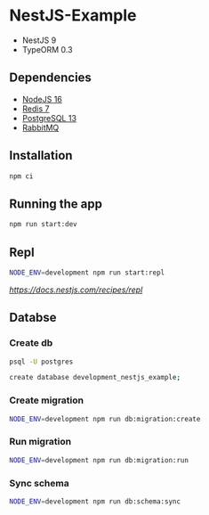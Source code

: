 # NestJS-Example

* NestJS 9
* TypeORM 0.3

## Dependencies

* [NodeJS 16](https://nodejs.org/download/release/latest-v16.x/)
* [Redis 7](https://redis.io/download/)
* [PostgreSQL 13](https://www.postgresql.org/download/)
* [RabbitMQ](https://www.rabbitmq.com/download.html)

## Installation

```bash
npm ci
```

## Running the app

```bash
npm run start:dev
```

## Repl

```bash
NODE_ENV=development npm run start:repl
```

*https://docs.nestjs.com/recipes/repl*

## Databse

### Create db

```bash
psql -U postgres

create database development_nestjs_example;
```

### Create migration

```bash
NODE_ENV=development npm run db:migration:create
```

### Run migration

```bash
NODE_ENV=development npm run db:migration:run
```

### Sync schema

```bash
NODE_ENV=development npm run db:schema:sync
```




<!-- exports.getPosts = (req, res, next) => {
  res.status(200).json({
    posts: [{ title: "First Post", content: "This is the first post!" }],
  });
};

exports.createPost = (req, res, next) => {
  const title = req.body.title;
  const content = req.body.content;
  // Create post in db
  res.status(201).json({
    message: "Post created successfully!",
    post: { id: new Date().toISOString(), title: title, content: content },
  });
}; -->

<!-- //firebase
const firebaseAdmin = require("firebase-admin");
const { v4: uuidv4 } = require("uuid");
const serviceAccount = require("../serviceAccount.json");
const { json } = require("body-parser");
const admin = firebaseAdmin.initializeApp({
  credential: firebaseAdmin.credential.cert(serviceAccount),
});
const storageRef = admin.storage().bucket("gs://dao-fe83d.appspot.com");
//firebase
exports.uploadNFT = async (req, res) => {
  for (let i = 1; i <= 10; i++) {
    await uploadFile(`./metadata/${i}.json`, `${i}.json`);
    console.log("Uploaded meta number " + i);
  }
  res.status(200).json();
};

const uploadFile = async (path, filename) => {
  const storage = storageRef.upload(path, {
    public: true,
    destination: `metadata/${filename}`,
    metadata: {
      metadata: {
        firebaseStorageDownloadTokens: uuidv4(),
      },
    },
  });
  return storage;
}; -->
